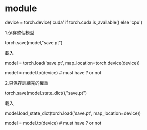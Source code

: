 # module

device = torch.device('cuda' if torch.cuda.is_available() else 'cpu')

1.保存整個模型

torch.save(model,"save.pt")

載入

model = torch.load('save.pt', map_location=torch.device(device))

model = model.to(device) # must have ? or not


2.只保存訓練完的權重

torch.save(model.state_dict(),"save.pt")

載入

model.load_state_dict(torch.load('save.pt', map_location=device))

model = model.to(device) # must have ? or not
